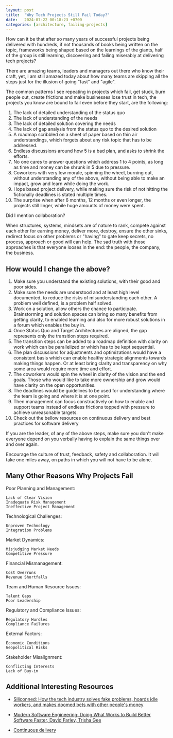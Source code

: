 ```yaml
---
layout: post
title:  "Why Tech Projects Still Fail Today?"
date:   2024-07-22 00:18:23 +0700
categories: [architecture, failing-projects]
---
```



How can it be that after so many years of successful projects being delivered with hundreds, if not thousands of books being written on the topic, frameworks being shaped based on the learnings of the giants, half of the group is still learning, discovering and failing miserably at delivering tech projects?

There are amazing teams, leaders and managers out there who know their craft, yet, I am still amazed today about how many teams are skipping all the steps just for the illusion of going "fast" and "agile".  

The common patterns I see repeating in projects which fail, get stuck, burn people out, create frictions and make businesses lose trust in tech, the projects you know are bound to fail even before they start, are the following:

1. The lack of detailed understanding of the status quo
2. The lack of understanding of the needs
3. The lack of detailed solution covering the needs
4. The lack of gap analysis from the status quo to the desired solution
5. A roadmap scribbled on a sheet of paper based on thin air understandings, which forgets about any risk topic that has to be addressed.
6. Endless discussions around how 5 is a bad plan, and asks to shrink the efforts.
7. No one cares to answer questions which address 1 to 4 points, as long as time and money can be shrunk in 5 due to pressure.
8. Coworkers with very low morale, spinning the wheel, burning out, without understanding any of the above, without being able to make an impact, grow and learn while doing the work.
9. Hope based project delivery, while making sure the risk of not hitting the fictionally deadlines is stated multiple times.
10. The surprise when after 6 months, 12 months or even longer, the projects still linger, while huge amounts of money were spent.

Did I mention collaboration? 

When structures, systems, mindsets are of nature to rank, compete against each other for earning money, deliver more, destroy, ensure the other sinks, redirect focus on other problems or "having" to gate keep secrets, no process, approach or good will can help. 
The sad truth with those approaches is that everyone looses in the end: the people, the company, the business.

## How would I change the above?

1. Make sure you understand the existing solutions, with their good and poor sides.
2. Make sure the needs are understood and at least high level documented, to reduce the risks of misunderstanding each other. A problem well defined, is a problem half solved.
3. Work on a solution, allow others the chance to participate. Brainstorming and solution spaces can bring so many benefits from getting clarity, to enabled learning and also for more robust solutions in a forum which enables the buy in.
4. Once Status Quo and Target Architectures are aligned, the gap represents only the transition steps required.
5. The transition steps can be added to a roadmap definition with clarity on work which can be parallelized or which has to be kept sequential.
6. The plan discussions for adjustments and optimizations would have a consistent basis which can enable healthy strategic alignments towards making things happen. Or at least bring clarity and transparency on why some area would require more time and effort.
7. The coworkers would spin the wheel in clarity of the vision and the end goals. Those who would like to take more ownership and grow would have clarity on the open opportunities.
8. The deadlines would be guidelines to be used for understanding where the team is going and where it is at one point.
9. Then management can focus constructively on how to enable and support teams instead of endless frictions topped with pressure to achieve unreasonable targets.
10. Check out the bellow resources on continuous delivery and best practices for software delivery

If you are the leader, of any of the above steps, make sure you don't make everyone depend on you verbally having to explain the same things over and over again. 

Encourage the culture of trust, feedback, safety and collaboration. It will take one miles away, on paths in which you will not have to be alone.

## Many Other Reasons Why Projects Fail

Poor Planning and Management:

    Lack of Clear Vision 
    Inadequate Risk Management 
    Ineffective Project Management 

Technological Challenges:

    Unproven Technology
    Integration Problems 

Market Dynamics:

    Misjudging Market Needs 
    Competitive Pressure 

Financial Mismanagement:

    Cost Overruns 
    Revenue Shortfalls 

Team and Human Resource Issues:

    Talent Gaps 
    Poor Leadership 

Regulatory and Compliance Issues:

    Regulatory Hurdles 
    Compliance Failures 

External Factors:

    Economic Conditions 
    Geopolitical Risks 

Stakeholder Misalignment:

    Conflicting Interests 
    Lack of Buy-in 

## Additional Interesting Resources

- [Siliconned: How the tech industry solves fake problems, hoards idle workers, and makes doomed bets with other people's money](https://www.goodreads.com/book/show/215041537-siliconned?ac=1&from_search=true&qid=K6mEK9RW3J&rank=1)

- [Modern Software Engineering: Doing What Works to Build Better Software Faster, David Farley, Trisha Gee](https://www.goodreads.com/book/show/57345270-modern-software-engineering)

- [Continuous delivery](https://www.goodreads.com/book/show/8686650-continuous-delivery)



